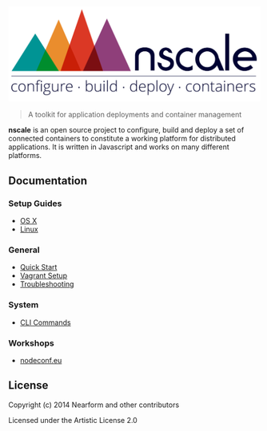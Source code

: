 
![nscale](./_imgs/logo.png)

> A toolkit for application deployments and container management

__nscale__ is an open source project to configure, build and deploy a set of connected containers to constitute a working platform for distributed applications. It is written in Javascript and works on many different platforms.

## Documentation

### Setup Guides

- [OS X](./setup-guides/osx-setup-guide.md)
- [Linux](./setup-guides/linux-setup-guide.md)

### General

- [Quick Start](./general/quick-start.md)
- [Vagrant Setup](./general/vagrant-setup.md)
- [Troubleshooting](./general/troubleshooting.md)

### System

- [CLI Commands](./system/cli-comands.md)

### Workshops

- [nodeconf.eu](https://github.com/nearform/nscale-workshop)

## License

Copyright (c) 2014 Nearform and other contributors

Licensed under the Artistic License 2.0
